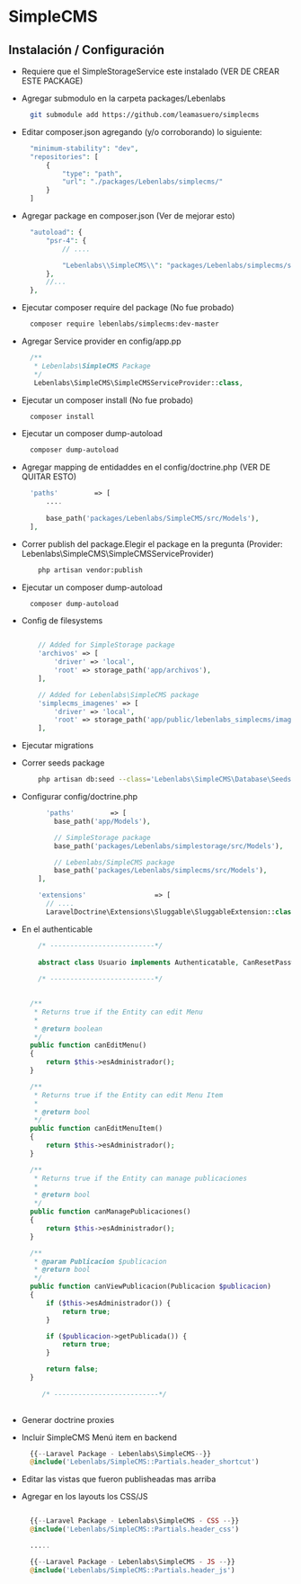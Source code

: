 # SimpleCMS

## Instalación / Configuración
* Requiere que el SimpleStorageService este instalado (VER DE CREAR ESTE PACKAGE)
* Agregar submodulo en la carpeta packages/Lebenlabs 
  ``` bash
    git submodule add https://github.com/leamasuero/simplecms  
  ``` 
* Editar composer.json agregando (y/o corroborando) lo siguiente:
  ``` php    
    "minimum-stability": "dev",
    "repositories": [
        {
            "type": "path",
            "url": "./packages/Lebenlabs/simplecms/"
        }
    ]
  ``` 
* Agregar package en composer.json (Ver de mejorar esto)
  ``` php    
    "autoload": {
        "psr-4": {
            // ....

            "Lebenlabs\\SimpleCMS\\": "packages/Lebenlabs/simplecms/src"
        },
        //...
    },
  ``` 
* Ejecutar composer require del package (No fue probado)
  ``` bash    
    composer require lebenlabs/simplecms:dev-master
  ``` 
* Agregar Service provider en config/app.pp
  ``` php   
    /**
     * Lebenlabs\SimpleCMS Package
     */
     Lebenlabs\SimpleCMS\SimpleCMSServiceProvider::class,
  ```         

* Ejecutar un composer install (No fue probado)
  ``` bash
    composer install
  ```       
* Ejecutar un composer dump-autoload
  ``` bash
    composer dump-autoload
  ```     
* Agregar mapping de entidaddes en el config/doctrine.php (VER DE QUITAR ESTO)
  ``` php
    'paths'         => [
        ....
    
        base_path('packages/Lebenlabs/SimpleCMS/src/Models'),
    ],
  ``` 
* Correr publish del package.Elegir el package en la pregunta (Provider: Lebenlabs\SimpleCMS\SimpleCMSServiceProvider)
  ``` bash
      php artisan vendor:publish
  ``` 
* Ejecutar un composer dump-autoload
  ``` bash
    composer dump-autoload
  ```         
* Config de filesystems
  ``` php  

      // Added for SimpleStorage package
      'archivos' => [
          'driver' => 'local',
          'root' => storage_path('app/archivos'),
      ],
  
      // Added for Lebenlabs\SimpleCMS package
      'simplecms_imagenes' => [
          'driver' => 'local',
          'root' => storage_path('app/public/lebenlabs_simplecms/imagenes/publicaciones'),
      ],
  ```   
* Ejecutar migrations
* Correr seeds package  
  ``` bash
      php artisan db:seed --class='Lebenlabs\SimpleCMS\Database\Seeds\PackageDatabaseSeeder'
  ``` 
* Configurar config/doctrine.php
  ``` php
        'paths'         => [
          base_path('app/Models'),

          // SimpleStorage package
          base_path('packages/Lebenlabs/simplestorage/src/Models'),

          // Lebenlabs/SimpleCMS package
          base_path('packages/Lebenlabs/simplecms/src/Models'),
      ],  
  
      'extensions'                 => [
        // ....
        LaravelDoctrine\Extensions\Sluggable\SluggableExtension::class,
  
  ``` 
* En el authenticable
  ``` php
      /* --------------------------*/
      
      abstract class Usuario implements Authenticatable, CanResetPassword, CanEditMenu, CanEditMenuItem, CanManagePublicaciones, CanViewPublicacion
      
      /* --------------------------*/
      

    /**
     * Returns true if the Entity can edit Menu
     *
     * @return boolean
     */
    public function canEditMenu()
    {
        return $this->esAdministrador();
    }

    /**
     * Returns true if the Entity can edit Menu Item
     *
     * @return bool
     */
    public function canEditMenuItem()
    {
        return $this->esAdministrador();
    }

    /**
     * Returns true if the Entity can manage publicaciones
     *
     * @return bool
     */
    public function canManagePublicaciones()
    {
        return $this->esAdministrador();
    }

    /**
     * @param Publicacion $publicacion
     * @return bool
     */
    public function canViewPublicacion(Publicacion $publicacion)
    {
        if ($this->esAdministrador()) {
            return true;
        }

        if ($publicacion->getPublicada()) {
            return true;
        }

        return false;
    }
    
       /* --------------------------*/      
      
  ``` 
  

* Generar doctrine proxies
* Incluir SimpleCMS Menú item en backend
  ``` php
    {{--Laravel Package - Lebenlabs\SimpleCMS--}}
    @include('Lebenlabs/SimpleCMS::Partials.header_shortcut')
  ```
* Editar las vistas que fueron publisheadas mas arriba 
* Agregar en los layouts los CSS/JS 
  ``` php

    {{--Laravel Package - Lebenlabs\SimpleCMS - CSS --}}
    @include('Lebenlabs/SimpleCMS::Partials.header_css')

    .....

    {{--Laravel Package - Lebenlabs\SimpleCMS - JS --}}
    @include('Lebenlabs/SimpleCMS::Partials.header_js')
  ```
